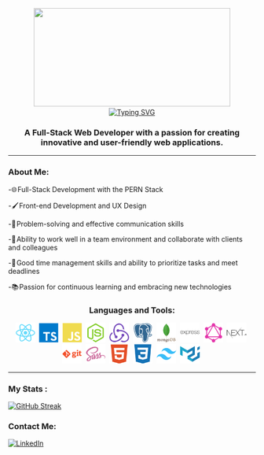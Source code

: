 <div id="header" align="center">
<img src="https://miro.medium.com/max/640/1*82D2cg8Gpe9CVISaph6RPg.gif" width="400" height="200">
  <div>
  <a href="https://git.io/typing-svg"><img src="https://readme-typing-svg.demolab.com?font=Fira+Code&weight=600&size=21&duration=6000&pause=1000&color=B54322&width=435&lines=Hi!%2C+I%60m+Kevin+Picado!!+%F0%9F%91%A8%E2%80%8D%F0%9F%92%BB+" alt="Typing SVG" /></a>
  
  </div>

<h3 align="center">A Full-Stack Web Developer with a passion for creating innovative and user-friendly web applications.</h3>
</div>

---

### About Me:
-🌐 Full-Stack Development with the PERN Stack 

-🖌️ Front-end Development and UX Design

-💬 Problem-solving and effective communication skills

-🤝 Ability to work well in a team environment and collaborate with clients and colleagues

-🧠 Good time management skills and ability to prioritize tasks and meet deadlines

-📚 Passion for continuous learning and embracing new technologies

<div align="center">
<h3>Languages and Tools:</h3>
<img src="https://github.com/devicons/devicon/blob/master/icons/react/react-original.svg" title="REACT" alt="React" width="40" height="40"/>&nbsp;
<img src="https://github.com/devicons/devicon/blob/master/icons/typescript/typescript-plain.svg" title="Typescript" alt="Typescript" width="40" height="40"/>&nbsp;
<img src="https://github.com/devicons/devicon/blob/master/icons/javascript/javascript-plain.svg" title="Javascript" alt="Javascript" width="40" height="40"/>&nbsp;
<img src="https://github.com/devicons/devicon/blob/master/icons/nodejs/nodejs-plain.svg" title="Node.js" alt="Node.js" width="40" height="40"/>&nbsp;
<img src="https://github.com/devicons/devicon/blob/master/icons/redux/redux-original.svg" title="Redux" alt="Redux" width="40" height="40"/>&nbsp;
<img src="https://github.com/devicons/devicon/blob/master/icons/postgresql/postgresql-plain.svg" title="PostgreSQL" alt="PostgreSQL" width="40" height="40"/>&nbsp;
<img src="https://github.com/devicons/devicon/blob/master/icons/mongodb/mongodb-original-wordmark.svg" title="MongoDB" alt="MongoDB" width="40" height="40"/>&nbsp;
<img src="https://github.com/devicons/devicon/blob/master/icons/express/express-original-wordmark.svg" title="Express" alt="Express" width="40" height="40"/>&nbsp;
<img src="https://github.com/devicons/devicon/blob/master/icons/graphql/graphql-plain.svg" title="GraphQL" alt="GraphQL" width="40" height="40"/>&nbsp;
<img src="https://github.com/devicons/devicon/blob/master/icons/nextjs/nextjs-original-wordmark.svg" title="NextJS" alt="NextJS" width="40" height="40"/>&nbsp;
<img src="https://github.com/devicons/devicon/blob/master/icons/git/git-plain-wordmark.svg" title="Git" alt="Git" width="40" height="40"/>&nbsp;
<img src="https://github.com/devicons/devicon/blob/master/icons/sass/sass-original.svg" title="SASS" alt="SASS" width="40" height="40"/>&nbsp;
<img src="https://github.com/devicons/devicon/blob/master/icons/html5/html5-plain.svg" title="HTML5" alt="HTML5" width="40" height="40"/>&nbsp;
<img src="https://github.com/devicons/devicon/blob/master/icons/css3/css3-plain.svg" title="CSS3" alt="CSS3" width="40" height="40"/>&nbsp;
<img src="https://github.com/devicons/devicon/blob/master/icons/tailwindcss/tailwindcss-plain.svg" title="TailwindCSS" alt="TailwindCSS" width="40" height="40"/>&nbsp;
<img src="https://github.com/devicons/devicon/blob/master/icons/materialui/materialui-original.svg" title="Materialui" alt="Materialui" width="40" height="40"/>&nbsp;
</div>

---

### My Stats :

[![GitHub Streak](http://github-readme-streak-stats.herokuapp.com?user=kpv22&theme=dark)](https://git.io/streak-stats)

### Contact Me:

[![LinkedIn](https://img.shields.io/badge/-LinkedIn-blue?logo=linkedin)](https://www.linkedin.com/in/kevin-p-131203255/)


